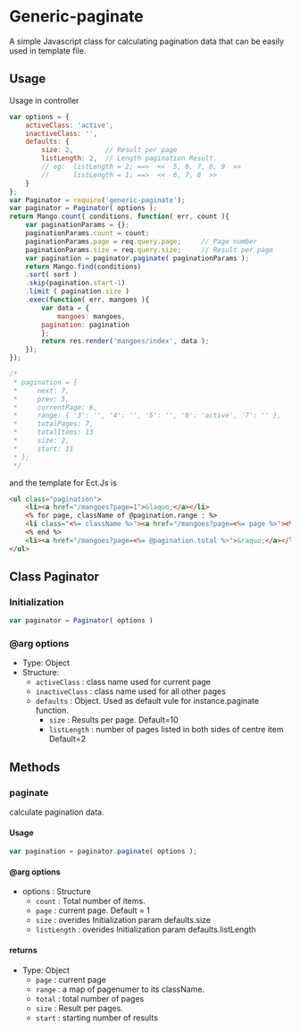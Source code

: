 Generic-paginate
================

A simple Javascript class for calculating pagination data that can be easily used in template file.

Usage
-----

Usage in controller
```js
var options = {
    activeClass: 'active',
    inactiveClass: '',
    defaults: {
        size: 2,        // Result per page
        listLength: 2,  // Length pagination Result.
        // eg:  listLength = 2; ==>  <<  5, 6, 7, 8, 9  >>
        //      listLength = 1; ==>  <<  6, 7, 8  >>
    }
};
var Paginator = require('generic-paginate');
var paginator = Paginator( options );
return Mango.count( conditions, function( err, count ){
    var paginationParams = {};
    paginationParams.count = count;
    paginationParams.page = req.query.page;     // Page number
    paginationParams.size = req.query.size;     // Result per page
    var pagination = paginator.paginate( paginationParams );
    return Mango.find(conditions)
    .sort( sort )
    .skip(pagination.start-1)
    .limit ( pagination.size )
    .exec(function( err, mangoes ){
        var data = {
            mangoes: mangoes,
        pagination: pagination
        };
        return res.render('mangoes/index', data );
    });
});

/*
 * pagination = {
 *     next: 7,
 *     prev: 5,
 *     currentPage: 6,
 *     range: { '3': '', '4': '', '5': '', '6': 'active', '7': '' },
 *     totalPages: 7,
 *     totalItems: 13
 *     size: 2,
 *     start: 11
 * };
 */

```

and the template for Ect.Js is 
```html
<ul class="pagination">
    <li><a href="/mangoes?page=1">&laquo;</a></li>
    <% for page, className of @pagination.range : %>
    <li class="<%= className %>"><a href="/mangoes?page=<%= page %>"><%= page %></a></li>
    <% end %>
    <li><a href="/mangoes?page=<%= @pagination.total %>">&raquo;</a></li>
</ul>
```
## Class Paginator ## 

### Initialization ###
```js
var paginator = Paginator( options )
```
### @arg options ###
* Type: Object
* Structure:
    * ```activeClass```     : class name used for current page
    * ```inactiveClass```   : class name used for all other pages
    * ```defaults```        : Object. Used as default vule for instance.paginate function.
        * ```size```        : Results per page. Default=10
        * ```listLength```  : number of pages listed in both sides of centre item Default=2

## Methods ##

### paginate ###
calculate pagination data.

#### Usage ####
```js
var pagination = paginator.paginate( options );
```

#### @arg options ####
* options   : Structure
    * ```count```       : Total number of items.
    * ```page```        : current page. Default = 1
    * ```size```        : overides Initialization param defaults.size
    * ```listLength```  : overides Initialization param defaults.listLength

#### returns ####
* Type: Object
    * ```page```  : current page
    * ```range``` : a map of pagenumer to its className.
    * ```total``` : total number of pages
    * ```size```  : Result per pages.
    * ```start``` : starting number of results


